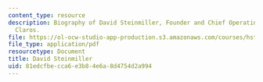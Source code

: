 ```yaml
---
content_type: resource
description: Biography of David Steinmiller, Founder and Chief Operating Officer of
  Claros.
file: https://ol-ocw-studio-app-production.s3.amazonaws.com/courses/hst-939-designing-and-sustaining-technology-innovation-for-global-health-practice-spring-2008/81edcfbecca6e3b84e6a8d4754d2a994_david_st_bio.pdf
file_type: application/pdf
resourcetype: Document
title: David Steinmiller
uid: 81edcfbe-cca6-e3b8-4e6a-8d4754d2a994
---
```

